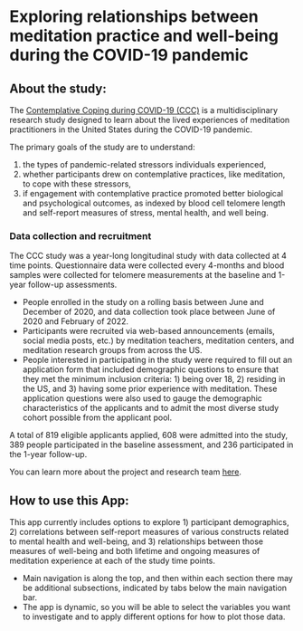 # Exploring relationships between meditation practice and well-being during the COVID-19 pandemic

## About the study:

The <a href="https://contemplative-coping-covid-19.org/" target="_blank">Contemplative Coping during COVID-19 (CCC)</a> is a multidisciplinary research study designed to learn about the lived experiences of meditation practitioners in the United States during the COVID-19 pandemic.  

The primary goals of the study are to understand:  

1.  the types of pandemic-related stressors individuals experienced,
2.  whether participants drew on contemplative practices, like meditation, to cope with these stressors,
3.  if engagement with contemplative practice promoted better biological and psychological outcomes, as indexed by blood cell telomere length and self-report measures of stress, mental health, and well being.

### Data collection and recruitment

The CCC study was a year-long longitudinal study with data collected at 4 time points. Questionnaire data were collected every 4-months and blood samples were collected for telomere measurements at the baseline and 1-year follow-up assessments.

-   People enrolled in the study on a rolling basis between June and December of 2020, and data collection took place between June of 2020 and February of 2022.
-   Participants were recruited via web-based announcements (emails, social media posts, etc.) by meditation teachers, meditation centers, and meditation research groups from across the US.
-   People interested in participating in the study were required to fill out an application form that included demographic questions to ensure that they met the minimum inclusion criteria: 1) being over 18, 2) residing in the US, and 3) having some prior experience with meditation. These application questions were also used to gauge the demographic characteristics of the applicants and to admit the most diverse study cohort possible from the applicant pool.

A total of 819 eligible applicants applied, 608 were admitted into the study, 389 people participated in the baseline assessment, and 236 participated in the 1-year follow-up.

You can learn more about the project and research team <a href="https://contemplative-coping-covid-19.org/" target="_blank">here</a>.

## How to use this App:

This app currently includes options to explore 1) participant demographics, 2) correlations between self-report measures of various constructs related to mental health and well-being, and 3) relationships between those measures of well-being and both lifetime and ongoing measures of meditation experience at each of the study time points.

-   Main navigation is along the top, and then within each section there may be additional subsections, indicated by tabs below the main navigation bar.
-   The app is dynamic, so you will be able to select the variables you want to investigate and to apply different options for how to plot those data.
